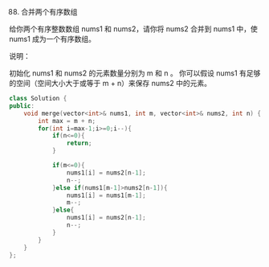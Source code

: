 88. 合并两个有序数组

给你两个有序整数数组 nums1 和 nums2，请你将 nums2 合并到 nums1 中，使 nums1 成为一个有序数组。


说明：

初始化 nums1 和 nums2 的元素数量分别为 m 和 n 。
你可以假设 nums1 有足够的空间（空间大小大于或等于 m + n）来保存 nums2 中的元素。

```cpp
class Solution {
public:
    void merge(vector<int>& nums1, int m, vector<int>& nums2, int n) {
        int max = m + n;
        for(int i=max-1;i>=0;i--){
            if(n<=0){
                return;
            }

            if(m<=0){
                nums1[i] = nums2[n-1];
                n--;
            }else if(nums1[m-1]>nums2[n-1]){
                nums1[i] = nums1[m-1];
                m--;
            }else{
                nums1[i] = nums2[n-1];
                n--;
            }
        }
    }
};
```
